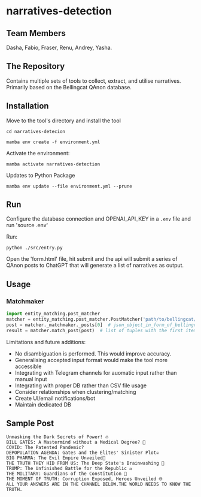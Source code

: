# narratives-detection


## Team Members

Dasha, Fabio, Fraser, Renu, Andrey, Yasha.

## The Repository

Contains multiple sets of tools to collect, extract, and utilise narratives. Primarily based on the Bellingcat QAnon database. 
## Installation

Move to the tool's directory and install the tool

`cd narratives-detecion`

`mamba env create -f environment.yml`

Activate the environment:

`mamba activate narratives-detection` 

Updates to Python Package 

`mamba env update --file environment.yml --prune`

## Run

Configure the database connection and OPENAI_API_KEY in a `.env` file and run 'source .env'

Run:

`python ./src/entry.py`

Open the 'form.html' file, hit submit and the api will submit a series of QAnon posts to ChatGPT that will generate a list of narratives as output.


## Usage

### Matchmaker

```python
import entity_matching.post_matcher
matcher = entity_matching.post_matcher.PostMatcher('path/to/bellingcat/qanon/csv')
post = matcher._matchmaker._posts[0]  # json_object_in_form_of_bellingcat_db
result = matcher.match_post(post)  # list of tuples with the first item being a rank and the second being the matching post
```

Limitations and future additions:
* No disambiguation is performed. This would improve accuracy.
* Generalising accepted input format would make the tool more accessible
* Integrating with Telegram channels for auomatic input rather than manual input
* Integrating with proper DB rather than CSV file usage
* Consider relationships when clustering/matching
* Create UI/email notifications/bot
* Maintain dedicated DB

 ## Sample Post

```
Unmasking the Dark Secrets of Power! 🔥
BILL GATES: A Mastermind without a Medical Degree? 💉
COVID: The Patented Pandemic?
DEPOPULATION AGENDA: Gates and the Elites' Sinister Plot☠️
BIG PHARMA: The Evil Empire Unveiled💊
THE TRUTH THEY HID FROM US: The Deep State's Brainwashing 🔐
TRUMP: The Unfinished Battle for the Republic ⚖️
THE MILITARY: Guardians of the Constitution 💪
THE MOMENT OF TRUTH: Corruption Exposed, Heroes Unveiled 🌐
ALL YOUR ANSWERS ARE IN THE CHANNEL BELOW.THE WORLD NEEDS TO KNOW THE TRUTH.
```   
